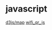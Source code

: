 # javascript

[d3js/map](https://htmlpreview.github.io/?https://github.com/dgucc/javascript/tree/main/d3js/map)
[wifi_qr_js](https://htmlpreview.github.io/?https://github.com/dgucc/javascript/tree/main/wifi_qr_js)
